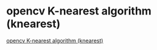 # opencv K-nearest algorithm (knearest)
[opencv K-nearest algorithm (knearest)](https://aiwithcloud.com/2022/09/19/opencv_k_nearest_algorithm_knearest/)